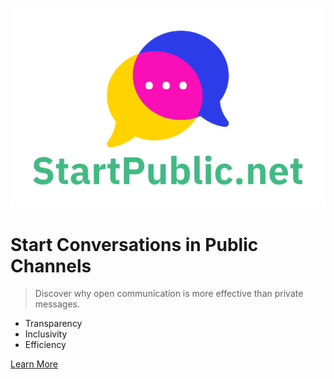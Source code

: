 ![logo](_media/logo.png)

# Start Conversations in Public Channels

> Discover why open communication is more effective than private messages.

- Transparency
- Inclusivity
- Efficiency

[Learn More](#why-public-channels)